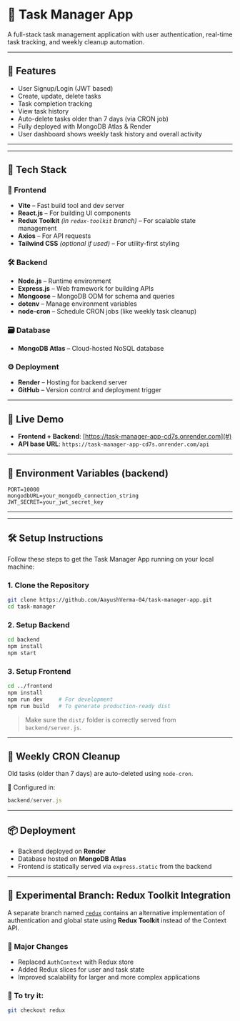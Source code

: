 # 📝 Task Manager App

A full-stack task management application with user authentication, real-time task tracking, and weekly cleanup automation.

---

## 🔧 Features

- User Signup/Login (JWT based)
- Create, update, delete tasks
- Task completion tracking
- View task history
- Auto-delete tasks older than 7 days (via CRON job)
- Fully deployed with MongoDB Atlas & Render
- User dashboard shows weekly task history and overall activity

---

---

## 🧰 Tech Stack

### 🚀 Frontend
- **Vite** – Fast build tool and dev server
- **React.js** – For building UI components
- **Redux Toolkit** *(in `redux-toolkit` branch)* – For scalable state management
- **Axios** – For API requests
- **Tailwind CSS** *(optional if used)* – For utility-first styling

### 🛠 Backend
- **Node.js** – Runtime environment
- **Express.js** – Web framework for building APIs
- **Mongoose** – MongoDB ODM for schema and queries
- **dotenv** – Manage environment variables
- **node-cron** – Schedule CRON jobs (like weekly task cleanup)

### 🗃 Database
- **MongoDB Atlas** – Cloud-hosted NoSQL database

### ⚙ Deployment
- **Render** – Hosting for backend server
- **GitHub** – Version control and deployment trigger
 
---

## 🚀 Live Demo

- **Frontend + Backend**: [https://task-manager-app-cd7s.onrender.com](#)  
- **API base URL**: `https://task-manager-app-cd7s.onrender.com/api`

---

## 🔐 Environment Variables (backend)

```env
PORT=10000
mongodbURL=your_mongodb_connection_string
JWT_SECRET=your_jwt_secret_key
```

---
---

## 🛠️ Setup Instructions

Follow these steps to get the Task Manager App running on your local machine:

### 1. Clone the Repository

```bash
git clone https://github.com/AayushVerma-04/task-manager-app.git
cd task-manager
```

### 2. Setup Backend

```bash
cd backend
npm install
npm start
```

### 3. Setup Frontend

```bash
cd ../frontend
npm install
npm run dev     # For development
npm run build   # To generate production-ready dist
```

> Make sure the `dist/` folder is correctly served from `backend/server.js`.

---

## 🔁 Weekly CRON Cleanup

Old tasks (older than 7 days) are auto-deleted using `node-cron`.

📄 Configured in:

```js
backend/server.js
```

---

## 📦 Deployment

- Backend deployed on **Render**
- Database hosted on **MongoDB Atlas**
- Frontend is statically served via `express.static` from the backend

---

## 🧪 Experimental Branch: Redux Toolkit Integration

A separate branch named [`redux`](https://github.com/AayushVerma-04/task-manager-app/tree/redux) contains an alternative implementation of authentication and global state using **Redux Toolkit** instead of the Context API.

### 🔄 Major Changes

- Replaced `AuthContext` with Redux store
- Added Redux slices for user and task state
- Improved scalability for larger and more complex applications

### 🚀 To try it:

```bash
git checkout redux
```
